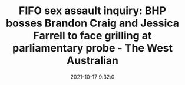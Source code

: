---
"title": "FIFO sex assault inquiry: BHP bosses Brandon Craig and Jessica Farrell to face grilling at parliamentary probe - The West Australian"
"date": "2021-10-17 9:32:0"
"feed_name": "GOOGLENEWSMINING"
"feed_website": "https://news.google.com/search?q=mining%2Bincident&hl=en-US&gl=US&ceid=US:en"
"feed_rss": "https://news.google.com/rss/search?q=mining%2Bincident&hl=en-US&gl=US&ceid=US:en"
"link": "https://thewest.com.au/business/mining/fifo-sex-assault-inquiry-bhp-bosses-brandon-craig-and-jessica-farrell-to-face-grilling-at-parliamentary-probe-ng-b882041095z"
"source": "{'href': 'https://thewest.com.au', 'title': 'The West Australian'}"
"file": "_posts/2021-1-1-3704b9eb2b1c52b0b1d50a3dbebca4901b46ea05.md"
"accident": "0"
"drilling": "0"
"dead": "0"
"injured": "0"
"arrested": "0"
"place": "unknown place"
"where": "unknown site"
"causes": "unknown"
"place_uri": "unknown place"
---